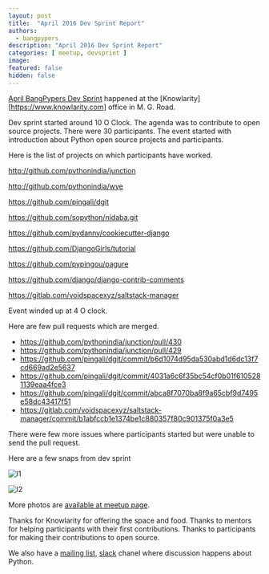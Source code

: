 ```yaml
---
layout: post
title:  "April 2016 Dev Sprint Report"
authors: 
  - bangpypers
description: "April 2016 Dev Sprint Report"
categories: [ meetup, devsprint ]
image:
featured: false
hidden: false
---
```


[April BangPypers Dev Sprint](http://www.meetup.com/BangPypers/events/225109023/) happened at the [Knowlarity][https://www.knowlarity.com] office in M. G. Road.

Dev sprint started around 10 O Clock. The agenda was to contribute to open source projects. There were 30 participants. The event started with introduction about Python open source projects and participants.

Here is the list of projects on which participants have worked.


http://github.com/pythonindia/junction

http://github.com/pythonindia/wye

https://github.com/pingali/dgit

https://github.com/sopython/nidaba.git

https://github.com/pydanny/cookiecutter-django

https://github.com/DjangoGirls/tutorial

https://github.com/pypingou/pagure

https://github.com/django/django-contrib-comments

https://gitlab.com/voidspacexyz/saltstack-manager

Event winded up at 4 O clock.

Here are few pull requests which are merged.

- https://github.com/pythonindia/junction/pull/430
- https://github.com/pythonindia/junction/pull/429
- https://github.com/pingali/dgit/commit/b6d1074d95da530abd1d6dc13f7cd669ad2e5637
- https://github.com/pingali/dgit/commit/4031a6c6f35bc54cf0b01f6105281139eaa4fce3
- https://github.com/pingali/dgit/commit/abca8f7070ba8f9a65cbf9d7495e58dc43417f51
- https://gitlab.com/voidspacexyz/saltstack-manager/commit/b1abfccb1e1374be1c880357f80c901375f0a3e5


There were few more issues where participants started but were unable to
send the pull request.

Here are a few snaps from dev sprint

![I1](http://photos1.meetupstatic.com/photos/event/a/b/9/0/highres_449203920.jpeg)

![I2](http://photos2.meetupstatic.com/photos/event/a/b/7/f/highres_449203903.jpeg)


More photos are [available at meetup page](http://www.meetup.com/BangPypers/photos/26913713/).


Thanks for Knowlarity for offering the space and food.
Thanks to mentors for helping participants with their first contributions.
Thanks to participants for making their contributions to open source.


We also have a [mailing list](https://mail.python.org/mailman/listinfo/bangpypers), [slack](https://bangpypers.slack.com) chanel where discussion happens about Python.

